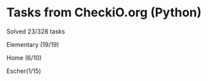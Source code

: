 <h1>Tasks from CheckiO.org (Python)</h1>

Solved 23/328 tasks

Elementary (19/19)

Home (6/10)

Escher(1/15)
